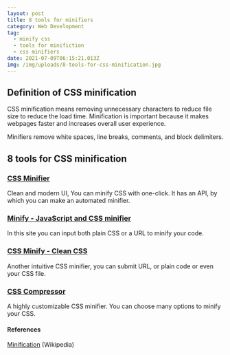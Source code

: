 ```yaml
---
layout: post
title: 8 tools for minifiers
category: Web Development
tag:
  - minify css
  - tools for minifiction
  - css minifiers
date: 2021-07-09T06:15:21.013Z
img: /img/uploads/8-tools-for-css-minification.jpg
---
```

## Definition of CSS minification

CSS minification means removing unnecessary characters to reduce file size to reduce the load time. Minification is important because it makes webpages faster and increases overall user experience.

Minifiers remove white spaces, line breaks, comments, and block delimiters. 

## 8 tools for CSS minification

### [CSS Minifier](https://cssminifier.com/)

Clean and modern UI,  You can minify CSS with one-click. It has an API, by which you can make an automated minifier. 

### [Minify - JavaScript and CSS minifier](https://www.minifier.org/)

In this site you can input both plain CSS or a URL to minify your code. 

### [CSS Minify - Clean CSS](https://www.cleancss.com/css-minify/)

Another intuitive CSS minifier, you can submit URL, or plain code or even your CSS file.

### [CSS Compressor](https://csscompressor.com/)

A highly customizable CSS minifier. You can choose many options to minify your CSS.



#### References

[Minification](http://en.wikipedia.org/wiki/Minification_(programming)) (Wikipedia)